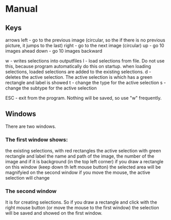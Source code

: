 # Manual

## Keys

arrows
left - go to the previous image (circular, so the if there is no previous picture, it jumps to the last)
right - go to the next image (circular)
up - go 10 images ahead
down - go 10 images backward

w - writes selections into outputfiles
l - load selections from file. Do not use this, because program automatically do this on startup.
    when loading selections, loaded selections are added to the existing selections. 
d - deletes the active selection. The active selection is which has a green rectangle and label is showed
t - change the type for the active selection
s - change the subtype for the active selection

ESC - exit from the program. Nothing will be saved, so use "w" frequently.

## Windows

There are two windows.

### The first window shows:

the existing selections, with red rectangles
the active selection with green rectangle and label
the name and path of the image, the number of the image and if it is background (in the top left corner)
if you draw a rectangle on this window (keep down th left mouse button) the selected area will be magnifyied
on the second window 
if you move the mouse, the active selection will change

### The second window

It is for creating selections. So if you draw a rectangle and click with the right mouse button
(or move the mouse to the first window) the selection will be saved and showed on the first window.
